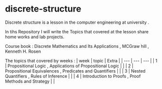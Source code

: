 # discrete-structure
Discrete structure is a lesson in the computer engineering at university  .


In tihs Repository I will write the Topics that covered at the lesson share home works and lab projects.

Course book : 
Discrete Mathematics and Its Applications , MCGraw hill , Kenneth H. Rosen

The topics that covered by weeks :
| week | topic | Extra |
| --- | --- | --- |
| 1 | Propositional Logic , Applications of Propositional Logic |  |
| 2 | Propositional Equivalences , Predicates and Quantifiers |  |
| 3 | Nested Quantifiers , Rules of Inference |  |
| 4 | Introduction to Proofs , Proof Methods and Strategy |  |
